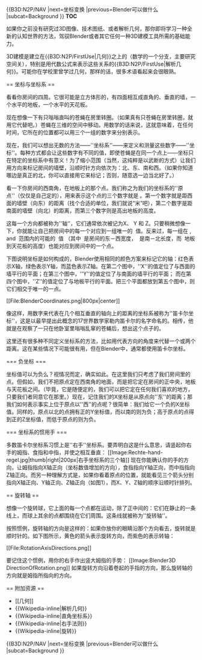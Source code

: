 {{B3D:N2P/NAV
|next=坐标变换
|previous=Blender可以做什么
|subcat=Background
}}
__TOC__


如果你之前没有研究过3D图像、技术图纸、或者解析几何，那你即将学习一种全新的认知世界的方法，驾驭Blender或者其它任何一种3D建模工具所需的基础能力。

3D建模是建立在{{B3D:N2P/FirstUse|几何}}之上的（数学的一个分支，主要研究空间关），特别是用代数公式来表示这些关系的{{B3D:N2P/FirstUse|解析几何}}。可能你在学校里曾学过几何，那样的话，很多术语看起来会很眼熟。

== 坐标与坐标系 ==

看看你房间的四周。它很可能是立方体形的，有四面相互成直角的、垂直的墙，一个水平的地板，一个水平的天花板。

现在想像一下有只嗡嗡直叫的苍蝇在房里转圈。（如果真有只苍蝇在房里转圈，就用它代替吧。）苍蝇在三维的空间中移动。用数学的话来说，这就意味着，在任何时间，它所在的位置都可以用三个一组的数字来分别表示。

现在，我们可以想出无数的方法——''坐标系''——来定义和测量这些数字——''坐标''。每种方式都会让这些数字有不同的值，即使苍蝇是在同一个点上——坐标只在特定的坐标系中有意义！为了缩小范围（当然，这纯粹是以武断的方式）让我们用方向来标记房间的墙壁，沿顺时针方向依次为：北、东、南和西。（如果你知道哪边是真正的北，你可以直接用它来标记；否则，随意选一边当北好了。）

看一下你房间的西南角，在地板上的那个点。我们称之为我们的坐标系的''原点''（仅仅是自己定的），用来表示这个点的三个数字就是 <math>(0, 0, 0)</math>。第一个数字就是距西面的墙壁（向东）的距离（找个合适的单位，我们就说“米”吧），第二个数字是距南面的墙壁（向北）的距离，而第三个数字则是高出地板的高度。

这每一个方向都被称为''轴''，它们通常依次被记为X、 Y 和 Z。只要稍微想像一下，你就能让自己把房间中的每一个对应到一组唯一的 <math>(x, y, z)</math> 值。反来过，每一组在 <math>0 \le x \le W</math>, <math>0 \le y \le L</math> and <math>0 \le z \le H</math> 范围内的可能的 <math>(x, y, z)</math> 值 （其中 <math>W</math> 是房间的东－西宽度， <math>L</math> 是南－北长度，而 <math>H</math> 地板到天花板的高度）也能对应到房间中的一个点。

下图说明坐标是如何构成的，Blender使用相同的颜色方案来标记它的轴：红色表示X轴，绿色表示Y轴，而蓝色表示Z轴。在第二个图中，''X''的值定位了与西面的墙平行的平面；在第三个图中，''Y''的值定位了与南面的墙平行的平面； 而在第四个图中，''Z''的值定位了与地板平行的平面。把三个平面都放到第五个图中，则它们相交于唯一的一点。

[[File:BlenderCoordinates.png|800px|center]]

像这样，用数字来代表在几个相互垂直的轴向上的距离的坐标系被称为''笛卡尔坐标''，这是以最早提出此概念的17世界数学家勒内笛卡尔的名字命名的。相传，他就是在观察了一只在他卧室里嗡嗡乱窜的苍蝇后，想出这个点子的。

这里还有很多种不同定义坐标系的方法，比如用代表方向的角度来代替一个或两个距离。这在某些情况下可能很有用，但在Blender中，通常都使用笛卡尔坐标。

=== 负坐标 ===

坐标值可以为负么？视情况而定，确实如此。在这里我们只考虑了我们房间里的点。但假如，我们不把原点定在西南角的地面，而是把它定在房间的正中央，地板与天花板之间。（毕竟，它是随便定的，我们可以把它定在任何我们喜欢的地方，只要我们者同意它在那里。）现在，记住我们的X坐标是从原点向''东''的距离；那我们如何表示事实上位于原点以''西''的点呢？很简单：我们给它一个负的X坐标值。同样的，原点以北的点拥有正的Y坐标值，而以南的则为负；高于原点的点得到正的Z坐标值，而低于原点的则为负。

=== 坐标系的惯用手 ===

多数笛卡尔坐标系习惯上是''右手''坐标系。要弄明白这是什么意思，请竖起你右手的姆指、食指和中指，并使之相互垂直：
[[Image:Rechte-hand-regel.jpg|thumb|right|200px|右手坐标系的三个轴]]
现在你能确认你的手的方向，让姆指指向X轴正向（坐标数值增加的方向），食指指向Y轴正向，而中指指向Z轴正向。而另一种理解方式是，如果你看着原点的位置，就能看见三个箭头分别指向X轴正向、Y轴正向、Z轴正向（如图1），而X、Y、Z轴的顺序沿顺时针排列。

== 旋转轴 ==

想像一个旋转球，它上面的每一个点都在运动，除了正中间的：它们在静止的一条线上，而球上其余的点都围绕在它们周围。这条线就被称为''旋转轴''。

按照惯例，旋转轴的方向是这样的：如果你放你的眼睛沿那个方向看去，旋转就是顺时针的。如下图所示，黄色的箭头表示旋转方向，而紫色的表示转轴：

[[File:RotationAxisDirections.png]]

要记住这个惯例，用你的右手作出竖大姆指的手势：
[[Image:Blender3D DirectionOfRotation.png]]
如果旋转方向沿着卷起的手指的方向，那么旋转轴的方向就是姆指所指向的方向。

== 附加资源 ==
* [[几何]]
* {{Wikipedia-inline|解析几何}}
* {{Wikipedia-inline|直角坐标系}}
* {{Wikipedia-inline|右手法则}}
* {{Wikipedia-inline|旋转}}

{{B3D:N2P/NAV
|next=坐标变换
|previous=Blender可以做什么
|subcat=Background
}}
